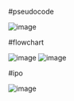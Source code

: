 #pseudocode




![image](https://github.com/user-attachments/assets/6496e6a3-d2d4-4801-b8d7-4f2c6fb12c9a)






#flowchart





![image](https://github.com/user-attachments/assets/287cf645-6779-4e1c-81f7-ff2a1a8987f3)
![image](https://github.com/user-attachments/assets/ade779fa-972a-4a92-ba20-69906a2ae334)






#ipo





![image](https://github.com/user-attachments/assets/6e0f0bda-5223-4592-a12f-ac5ef38b1ab4)
